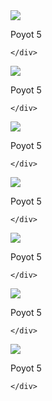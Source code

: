 <html>
<head>
<meta charset="utf-8">
<title>Untitled Document</title>
<link href="gallerystyle.css" rel="stylesheet" type="text/css">
</head>

<body>
<div class="gstyle">
        <a href="IMG_20240904_124349_701.jpg
" target="_blank">
    <img src="IMG_20240904_124349_701.jpg
"></a><p class="pstyle">Poyot 5</p>
    
    </div>

<div class="gstyle">
        <a href="Screenshot_20240904-130612_KMPlayer.jpg
" target="_blank">
    <img src="Screenshot_20240904-130612_KMPlayer.jpg
"></a><p class="pstyle">Poyot 5</p>
    
    </div>


<div class="gstyle">
        <a href="IMG_20240904_124344_824.jpg
" target="_blank">
    <img src="IMG_20240904_124344_824.jpg
"></a><p class="pstyle">Poyot 5</p>
    
    </div>




<div class="gstyle">
        <a href="IMG_20240904_124344_654.jpg
" target="_blank">
    <img src="IMG_20240904_124344_654.jpg
"></a><p class="pstyle">Poyot 5</p>
    
    </div>






<div class="gstyle">
        <a href="IMG_20240904_124340_535.jpg
" target="_blank">
    <img src="IMG_20240904_124340_535.jpg
"></a><p class="pstyle">Poyot 5</p>
    
    </div>



<div class="gstyle">
        <a href="IMG_20240904_124338_350.jpg
" target="_blank">
    <img src="IMG_20240904_124338_350.jpg
"></a><p class="pstyle">Poyot 5</p>
    
    </div>




<div class="gstyle">
        <a href="IMG_20240904_124337_887.jpg
" target="_blank">
    <img src="IMG_20240904_124337_887.jpg
"></a><p class="pstyle">Poyot 5</p>
    
    </div>






    
    
    
</body>
</html>
